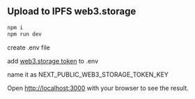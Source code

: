 ## Upload to IPFS web3.storage

```bash
npm i
npm run dev
```
create .env file 
<p>add <a href="https://web3.storage/tokens/">web3.storage token</a> to .env</p>
<p>name it as NEXT_PUBLIC_WEB3_STORAGE_TOKEN_KEY</p>

Open [http://localhost:3000](http://localhost:3000) with your browser to see the result.

